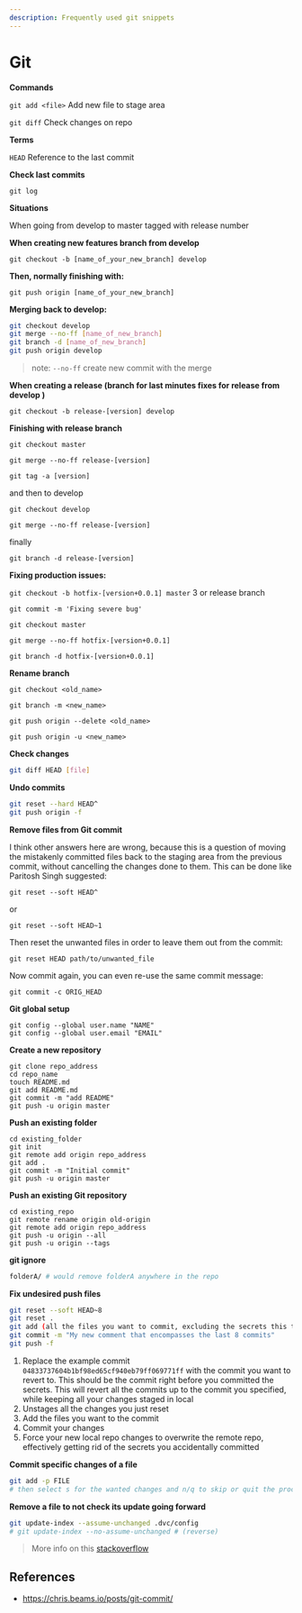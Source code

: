 ```yaml
---
description: Frequently used git snippets
---
```


# Git

**Commands**

`git add <file>` Add new file to stage area

`git diff` Check changes on repo

**Terms**

`HEAD` Reference to the last commit

**Check last commits**

`git log`

**Situations**

When going from develop to master tagged with release number

**When creating new features branch from develop**

`git checkout -b [name_of_your_new_branch] develop`

**Then, normally finishing with:**

`git push origin [name_of_your_new_branch]`

**Merging back to develop:**

```bash
git checkout develop
git merge --no-ff [name_of_new_branch]
git branch -d [name_of_new_branch]
git push origin develop
```

> note: `--no-ff` create new commit with the merge

**When creating a release \(branch for last minutes fixes for release from develop \)**

`git checkout -b release-[version] develop`

**Finishing with release branch**

`git checkout master`

`git merge --no-ff release-[version]`

`git tag -a [version]`

and then to develop

`git checkout develop`

`git merge --no-ff release-[version]`

finally

`git branch -d release-[version]`

**Fixing production issues:**

`git checkout -b hotfix-[version+0.0.1] master` 3 or release branch

`git commit -m 'Fixing severe bug'`

`git checkout master`

`git merge --no-ff hotfix-[version+0.0.1]`

`git branch -d hotfix-[version+0.0.1]`

**Rename branch**

`git checkout <old_name>`

`git branch -m <new_name>`

`git push origin --delete <old_name>`

`git push origin -u <new_name>`

**Check changes**

```bash
git diff HEAD [file]
```

**Undo commits**

```bash
git reset --hard HEAD^
git push origin -f
```

**Remove files from Git commit**

I think other answers here are wrong, because this is a question of moving the mistakenly committed files back to the staging area from the previous commit, without cancelling the changes done to them. This can be done like Paritosh Singh suggested:

```text
git reset --soft HEAD^
```

or

```text
git reset --soft HEAD~1
```

Then reset the unwanted files in order to leave them out from the commit:

```text
git reset HEAD path/to/unwanted_file
```

Now commit again, you can even re-use the same commit message:

```text
git commit -c ORIG_HEAD
```

**Git global setup**

```text
git config --global user.name "NAME"
git config --global user.email "EMAIL"
```

**Create a new repository**

```text
git clone repo_address
cd repo_name
touch README.md
git add README.md
git commit -m "add README"
git push -u origin master
```

**Push an existing folder**

```text
cd existing_folder
git init
git remote add origin repo_address
git add .
git commit -m "Initial commit"
git push -u origin master
```

**Push an existing Git repository**

```text
cd existing_repo
git remote rename origin old-origin
git remote add origin repo_address
git push -u origin --all
git push -u origin --tags
```

**git ignore**

```bash
folderA/ # would remove folderA anywhere in the repo
```

**Fix undesired push files**

```bash
git reset --soft HEAD~8
git reset .
git add (all the files you want to commit, excluding the secrets this time)
git commit -m "My new comment that encompasses the last 8 commits"
git push -f
```

1. Replace the example commit `04833737604b1bf98ed65cf940eb79ff069771ff` with the commit you want to revert to. This should be the commit right before you committed the secrets. This will revert all the commits up to the commit you specified, while keeping all your changes staged in local
2. Unstages all the changes you just reset
3. Add the files you want to the commit
4. Commit your changes
5. Force your new local repo changes to overwrite the remote repo, effectively getting rid of the secrets you accidentally committed


**Commit specific changes of a file**

```bash
git add -p FILE
# then select s for the wanted changes and n/q to skip or quit the process
```

**Remove a file to not check its update going forward**

```bash
git update-index --assume-unchanged .dvc/config
# git update-index --no-assume-unchanged # (reverse)
```

> More info on this [stackoverflow](https://stackoverflow.com/questions/3319479/can-i-git-commit-a-file-and-ignore-its-content-changes)


## References

- https://chris.beams.io/posts/git-commit/

